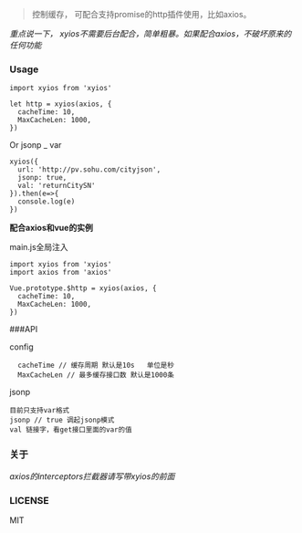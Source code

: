 > 控制缓存， 可配合支持promise的http插件使用，比如axios。

*重点说一下， xyios不需要后台配合，简单粗暴。如果配合axios，不破坏原来的任何功能*

### Usage

```
import xyios from 'xyios'

let http = xyios(axios, {
  cacheTime: 10, 
  MaxCacheLen: 1000, 
})
```
Or jsonp _ var
```
xyios({
  url: 'http://pv.sohu.com/cityjson',
  jsonp: true,
  val: 'returnCitySN'
}).then(e=>{
  console.log(e)
})
```

**配合axios和vue的实例**

main.js全局注入
```
import xyios from 'xyios'
import axios from 'axios'

Vue.prototype.$http = xyios(axios, {
  cacheTime: 10, 
  MaxCacheLen: 1000, 
})
```

###API

config
```
  cacheTime // 缓存周期 默认是10s   单位是秒
  MaxCacheLen // 最多缓存接口数 默认是1000条
```
jsonp

```
目前只支持var格式
jsonp // true 调起jsonp模式
val 链接字，看get接口里面的var的值
```

### 关于

*axios的interceptors拦截器请写带xyios的前面*


### LICENSE

MIT

